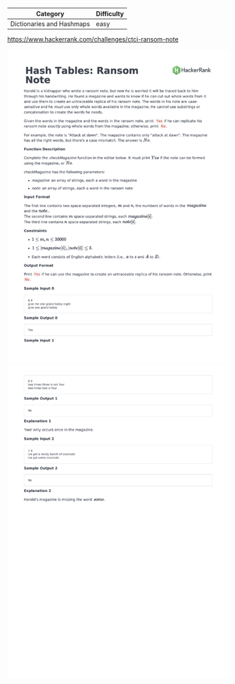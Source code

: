 | Category                  | Difficulty |
| ------------------------- | ---------- |
| Dictionaries and Hashmaps | easy       |

https://www.hackerrank.com/challenges/ctci-ransom-note

![Description Part 1](./Description1.png)
![Description Part 2](./Description2.png)

